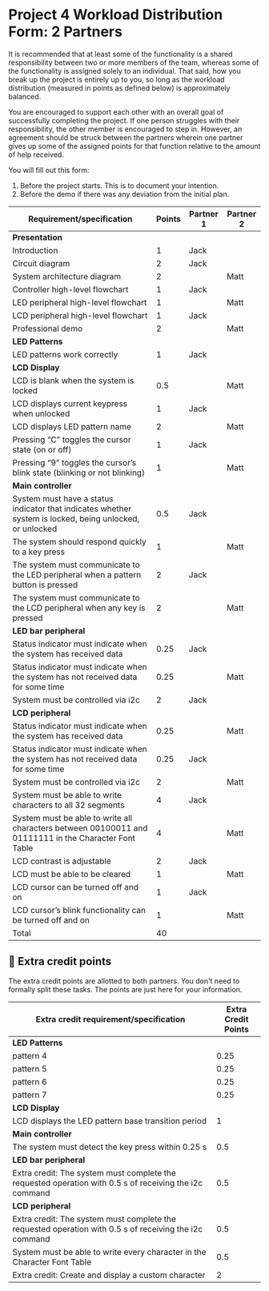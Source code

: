 # Project 4 Workload Distribution Form: 2 Partners

It is recommended that at least some of the functionality is a shared responsibility between two or more members of the team, whereas some of the functionality is assigned solely to an individual. That said, how you break up the project is entirely up to you, so long as the workload distribution (measured in points as defined below) is approximately balanced.

You are encouraged to support each other with an overall goal of successfully completing the project. If one person struggles with their responsibility, the other member is encouraged to step in. However, an agreement should be struck between the partners wherein one partner gives up some of the assigned points for that function relative to the amount of help received.  

You will fill out this form:
1. Before the project starts. This is to document your intention. 
2. Before the demo if there was any deviation from the initial plan.

| Requirement/specification                                                                                | Points | Partner 1 | Partner 2 |
|----------------------------------------------------------------------------------------------------------|--------|-----------|-----------|
| **Presentation**                                                                                         |        |           |           |
| Introduction                                                                                             | 1      |    Jack       |           |
| Circuit diagram                                                                                          | 2      |    Jack       |           |
| System architecture diagram                                                                              | 2      |           |    Matt       |
| Controller high-level flowchart                                                                          | 1      |   Jack        |           |
| LED peripheral high-level flowchart                                                                      | 1      |           |        Matt   |
| LCD peripheral high-level flowchart                                                                      | 1      |    Jack       |           |
| Professional demo                                                                                        | 2      |           |         Matt  |
| **LED Patterns**                                                                                         |        |           |           |
| LED patterns work correctly                                                                              | 1      |     Jack      |           |
| **LCD Display**                                                                                          |        |           |           |
| LCD is blank when the system is locked                                                                   | 0.5    |           |     Matt      |
| LCD displays current keypress when unlocked                                                              | 1      |   Jack        |           |
| LCD displays  LED pattern name                                                                           | 2      |           |      Matt     |
| Pressing “C” toggles the cursor state (on or off)                                                        | 1      |       Jack    |           |
| Pressing “9” toggles the cursor’s blink state (blinking or not blinking)                                 | 1      |           |         Matt  |
| **Main controller**                                                                                      |        |           |           |
| System must have a status indicator that indicates whether system is locked, being unlocked, or unlocked | 0.5    |     Jack      |           |
| The system should respond quickly to a key press                                                         | 1      |           |     Matt      |
| The system must communicate to the LED peripheral when a pattern button is pressed                       | 2      |   Jack        |           |
| The system must communicate to the LCD peripheral when any key is pressed                                | 2      |           |      Matt     |
| **LED bar peripheral**                                                                                   |        |           |           |
| Status indicator must indicate when the system has received data                                         | 0.25   |     Jack      |           |
| Status indicator must indicate when the system has not received data for some time                       | 0.25   |           |        Matt   |
| System must be controlled via i2c                                                                        | 2      |     Jack      |           |
| **LCD peripheral**                                                                                       |        |           |           |
| Status indicator must indicate when the system has received data                                         | 0.25   |           |      Matt     |
| Status indicator must indicate when the system has not received data for some time                       | 0.25   |   Jack        |           |
| System must be controlled via i2c                                                                        | 2      |           |    Matt       |
| System must be able to write characters to all 32 segments                                               | 4      |  Jack         |           |
| System must be able to write all characters between 00100011 and 01111111 in the Character Font Table    | 4      |           |       Matt    |
| LCD contrast is adjustable                                                                               | 2      |     Jack      |           |
| LCD must be able to be cleared                                                                           | 1      |           |       Matt    |
| LCD cursor can be turned off and on                                                                      | 1      |    Jack       |           |
| LCD cursor’s blink functionality can be turned off and on                                                | 1      |           |       Matt    |
| Total                                                                                                    | 40     |           |           |


## 🚀 Extra credit points
The extra credit points are allotted to both partners. You don't need to formally split these tasks. The points are just here for your information.

| Extra credit requirement/specification                                                                   | Extra Credit Points |
|----------------------------------------------------------------------------------------------------------|---------------------|
| **LED Patterns**                                                                                         |                     |
| pattern 4                                                                                                | 0.25                |
| pattern 5                                                                                                | 0.25                |
| pattern 6                                                                                                | 0.25                |
| pattern 7                                                                                                | 0.25                |
| **LCD Display**                                                                                          |                     |
| LCD displays the LED pattern base transition period                                                      | 1                   |
| **Main controller**                                                                                      |                     |
| The system must detect the key press within 0.25 s                                                       | 0.5                 |
| **LED bar peripheral**                                                                                   |                     |
| Extra credit: The system must complete the requested operation with 0.5 s of receiving the i2c command   | 0.5                 |
| **LCD peripheral**                                                                                       |                     |
| Extra credit: The system must complete the requested operation with 0.5 s of receiving the i2c command   | 0.5                 |
| System must be able to write every character in the Character Font Table                                 | 0.5                 |
| Extra credit: Create and display a custom character                                                      | 2                   |
